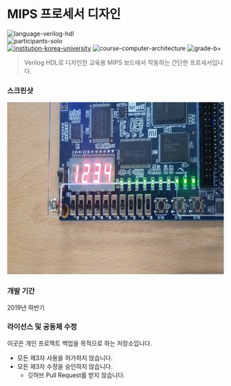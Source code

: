 # MIPS 프로세서 디자인

![language-verilog-hdl][language-verilog-hdl]
<br>
![participants-solo][participants-solo]
<br>
[![institution-korea-university][korea-university-image]][korea-university-cs-url]
![course-computer-architecture][course-cose222]
![grade-b+][grade-b+]

> Verilog HDL로 디자인한 교육용 MIPS 보드에서 작동하는 간단한 프로세서입니다.

### 스크린샷

<img src="documents/screenshot.png" height="400px">

### 개발 기간

2019년 하반기

### 라이선스 및 공동체 수정

이곳은 개인 프로젝트 백업을 목적으로 하는 저장소입니다.

  * 모든 제3자 사용을 허가하지 않습니다.
  * 모든 제3자 수정을 승인하지 않습니다.
    * 깃허브 Pull Request를 받지 않습니다.

<!-- Image definitions -->
[korea-university-image]: https://img.shields.io/badge/Institution-Korea%20University-red
[korea-university-cs-url]: http://cs.korea.ac.kr
[course-cose222]: https://img.shields.io/badge/Course-Computer%20Architecture-brightgreen
[language-verilog-hdl]: https://img.shields.io/badge/Language-Verilog%20HDL-orange
[grade-b+]: https://img.shields.io/badge/Grade-B%2B-yellow
[participants-solo]: https://img.shields.io/badge/Participants-Solo%20Project-7aa3cc
